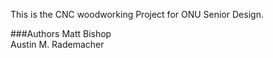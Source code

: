 This is the CNC woodworking Project for ONU Senior Design.

###Authors
Matt Bishop <br />
Austin M. Rademacher
